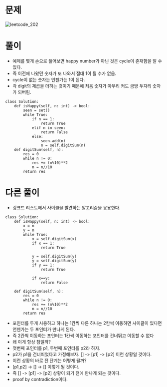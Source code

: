 # 문제
![leetcode_202](https://user-images.githubusercontent.com/51700219/78356985-940f0c80-75eb-11ea-8d60-3577e2b70b6a.png)
# 풀이
- 예제를 몇개 손으로 풀어보면 happy number가 아닌 것은 cycle이 존재함을 알 수 있다.
- 즉 이전에 나왔던 숫자가 또 나와서 절대 1이 될 수가 없음.
- cycle이 없는 숫자는 언젠가는 1이 된다.
- 각 digit의 제곱을 더하는 것이기 때문에 처음 숫자가 아무리 커도 금방 두자리 숫자가 되버림.
```python3
class Solution:
    def isHappy(self, n: int) -> bool:
        seen = set()
        while True:
            if n == 1:
                return True
            elif n in seen:
                return False
            else:
                seen.add(n)
                n = self.digitSum(n)
    def digitSum(self, n):
        res = 0
        while n != 0:
            res += (n%10)**2
            n = n//10
        return res
```

# 다른 풀이
- 링크드 리스트에서 사이클을 발견하는 알고리즘을 응용한다.
```python3
class Solution:
    def isHappy(self, n: int) -> bool:
        x = n
        y = n
        while True:
            x = self.digitSum(x)
            if x == 1:
                return True
            
            y = self.digitSum(y)
            y = self.digitSum(y)
            if y == 1:
                return True
                        
            if x==y:
                return False
            
    def digitSum(self, n):
        res = 0
        while n != 0:
            res += (n%10)**2
            n = n//10
        return res
```
- 포인터를 두개 사용하고 하나는 1칸씩 다른 하나는 2칸씩 이동하면 사이클이 있다면 언젠가는 두 포인터가 만나게 된다.
- 즉 2칸씩 이동하는 포인터는 1칸씩 이동하는 포인터를 건너뛰고 이동할 수 없다
- 왜 이게 항상 참일까?
- 첫번째 포인터를 p1, 두번째 포인터를 p2라 하자.
- p2가 p1을 건너띄었다고 가정해보자. [] -> [p1] -> [p2] 이런 상황일 것이다.
- 이런 상황의 바로 전 단계는 어떻게 될까?
- [p1,p2] -> [] -> [] 이렇게 될 것이다.
- 즉 [] -> [p1] -> [p2] 상황이 되기 전에 만나게 되는 것이다.
- proof by contradiction이다.
